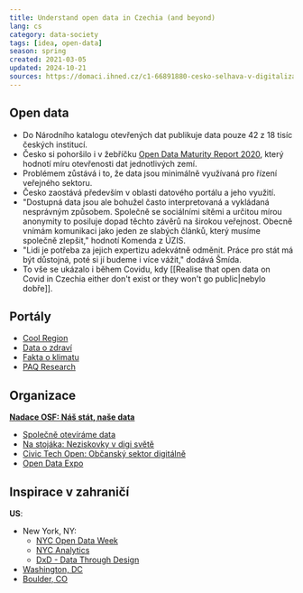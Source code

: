 ```yaml
---
title: Understand open data in Czechia (and beyond)
lang: cs
category: data-society
tags: [idea, open-data]
season: spring
created: 2021-03-05
updated: 2024-10-21
sources: https://domaci.ihned.cz/c1-66891880-cesko-selhava-v-digitalizaci-a-otevrenem-sdileni-dat-stat-nahrazuje-obcanska-spolecnost
---
```


## Open data
- Do Národního katalogu otevřených dat publikuje data pouze 42 z 18 tisíc českých institucí.
- Česko si pohoršilo i v žebříčku [Open Data Maturity Report 2020](https://www.europeandataportal.eu/sites/default/files/edp_landscaping_insight_report_n6_2020.pdf), který hodnotí míru otevřenosti dat jednotlivých zemí.
- Problémem zůstává i to, že data jsou minimálně využívaná pro řízení veřejného sektoru.
- Česko zaostává především v oblasti datového portálu a jeho využití.
- "Dostupná data jsou ale bohužel často interpretovaná a vykládaná nesprávným způsobem. Společně se sociálními sítěmi a určitou mírou anonymity to posiluje dopad těchto závěrů na širokou veřejnost. Obecně vnímám komunikaci jako jeden ze slabých článků, který musíme společně zlepšit," hodnotí Komenda z ÚZIS.
- "Lidi je potřeba za jejich expertizu adekvátně odměnit. Práce pro stát má být důstojná, poté si jí budeme i více vážit," dodává Šmída.
- To vše se ukázalo i během Covidu, kdy [[Realise that open data on Covid in Czechia either don't exist or they won't go public\|nebylo dobře]].

## Portály
- [Cool Region](https://data.coolregion.eu/)
- [Data o zdraví](https://www.dataozdravi.cz/)
- [Fakta o klimatu](https://faktaoklimatu.cz/)
- [PAQ Research](https://www.paqresearch.cz/)

## Organizace
**[Nadace OSF: Náš stát, naše data](https://osf.cz/programy/ziva-demokracie/nas-stat-nase-data/)**
  - [Společně otevíráme data](https://osf.cz/programy/ziva-demokracie/nas-stat-nase-data/soutez-spolecne-otevirame-data/)
  - [Na stojáka: Neziskovky v digi světě](https://osf.cz/programy/ziva-demokracie/nas-stat-nase-data/na-stojaka-neziskovky-v-digi-svete/)
  - [Civic Tech Open: Občanský sektor digitálně](https://osf.cz/programy/ziva-demokracie/nas-stat-nase-data/civic-tech-open-obcansky-sektor-digitalne/)
  - [Open Data Expo](https://osf.cz/pandemic-open-data-expo/)

## Inspirace v zahraničí
**US**:
  - New York, NY:
    - [NYC Open Data Week](https://www.open-data.nyc/)
    - [NYC Analytics](https://www1.nyc.gov/site/analytics/index.page)
    - [DxD - Data Through Design](https://www.dxd2021.com/)
  - [Washington, DC](https://opendata.dc.gov/)
  - [Boulder, CO](https://bouldercolorado.gov/services/open-data)
